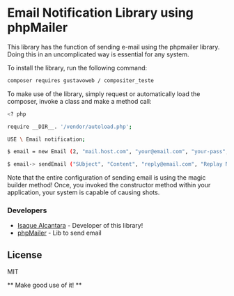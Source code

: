 # Email Notification Library using phpMailer

This library has the function of sending e-mail using the phpmailer library. Doing this in an uncomplicated way is essential for any system.

To install the library, run the following command:

```sh
composer requires gustavoweb / compositer_teste
```

To make use of the library, simply request or automatically load the composer, invoke a class and make a method call:

```sh
<? php

require __DIR__. '/vendor/autoload.php';

USE \ Email notification;

$ email = new Email (2, "mail.host.com", "your@email.com", "your-pass", "secure smtp (tls / ssl)", "port (587)", "from@email.com", "From name");

$ email-> sendEmail ("SUbject", "Content", "reply@email.com", "Replay Name", "address@email.com", "Address Name");
```

Note that the entire configuration of sending email is using the magic builder method! Once, you invoked the constructor method within your application, your system is capable of causing shots.

### Developers
* [Isaque Alcantara] - Developer of this library!
* [phpMailer] - Lib to send email

License
----

MIT

** Make good use of it! **

[//]: #
[Isaque Alcantara]: <mailto: isaque21@gmail.com>
[phpMailer]: <https://github.com/PHPMailer/PHPMailer>